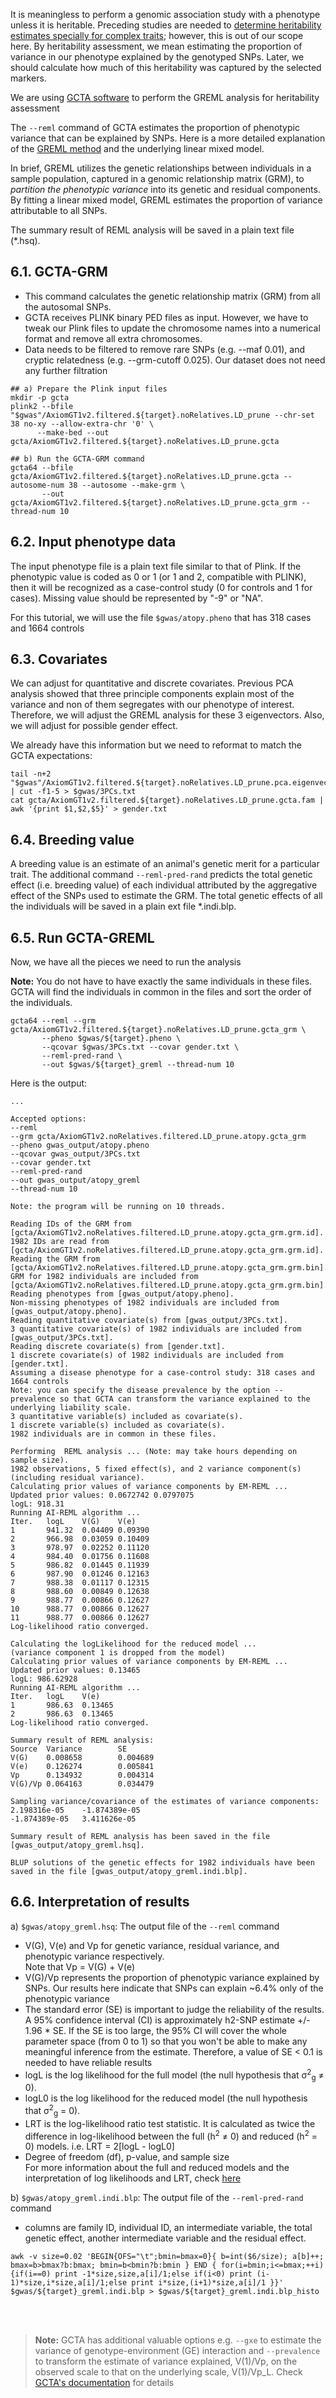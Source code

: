 

It is meaningless to perform a genomic association study with a phenotype unless it is heritable. Preceding studies are needed to [determine heritability estimates specially for complex traits](https://www.ncbi.nlm.nih.gov/pmc/articles/PMC5635617/); however, this is out of our scope here. By heritability assessment, we mean estimating the proportion of variance in our phenotype explained by the genotyped SNPs. Later, we should calculate how much of this heritability was captured by the selected markers.   

We are using [GCTA software](https://yanglab.westlake.edu.cn/software/gcta/#Overview) to perform the GREML analysis for heritability assessment 

The `--reml` command of GCTA estimates the proportion of phenotypic variance that can be explained by SNPs. Here is a more detailed explanation of the [GREML method](./ext_docs/GREML_analysis.md) and the underlying linear mixed model. 

In brief, GREML utilizes the genetic relationships between individuals in a sample population, captured in a genomic relationship matrix (GRM), to *partition the phenotypic variance* into its genetic and residual components. By fitting a linear mixed model, GREML estimates the proportion of variance attributable to all SNPs.

The summary result of REML analysis will be saved in a plain text file (*.hsq).


## 6.1. GCTA-GRM
*  This command calculates the genetic relationship matrix (GRM) from all the autosomal SNPs.
*  GCTA receives PLINK binary PED files as input. However, we have to tweak our Plink files to update the chromosome names into a numerical format and remove all extra chromosomes.  
*  Data needs to be filtered to remove rare SNPs (e.g. --maf 0.01), and cryptic relatedness (e.g. --grm-cutoff 0.025). Our dataset does not need any further filtration

```
## a) Prepare the Plink input files
mkdir -p gcta
plink2 --bfile "$gwas"/AxiomGT1v2.filtered.${target}.noRelatives.LD_prune --chr-set 38 no-xy --allow-extra-chr '0' \
      --make-bed --out gcta/AxiomGT1v2.filtered.${target}.noRelatives.LD_prune.gcta

## b) Run the GCTA-GRM command
gcta64 --bfile gcta/AxiomGT1v2.filtered.${target}.noRelatives.LD_prune.gcta --autosome-num 38 --autosome --make-grm \
       --out gcta/AxiomGT1v2.filtered.${target}.noRelatives.LD_prune.gcta_grm --thread-num 10
```


## 6.2. Input phenotype data
The input phenotype file is a plain text file similar to that of Plink. If the phenotypic value is coded as 0 or 1 (or 1 and 2, compatible with PLINK), then it will be recognized as a case-control study (0 for controls and 1 for cases). Missing value should be represented by "-9" or "NA". 

For this tutorial, we will use the file `$gwas/atopy.pheno` that has 318 cases and 1664 controls


## 6.3. Covariates
We can adjust for quantitative and discrete covariates. Previous PCA analysis showed that three principle components explain most of the variance and non of them segregates with our phenotype of interest. Therefore, we will adjust the GREML analysis for these 3 eigenvectors. Also, we will adjust for possible gender effect.

We already have this information but we need to reformat to match the GCTA expectations:

```
tail -n+2 "$gwas"/AxiomGT1v2.filtered.${target}.noRelatives.LD_prune.pca.eigenvec | cut -f1-5 > $gwas/3PCs.txt
cat gcta/AxiomGT1v2.filtered.${target}.noRelatives.LD_prune.gcta.fam | awk '{print $1,$2,$5}' > gender.txt
```

## 6.4. Breeding value
A breeding value is an estimate of an animal's genetic merit for a particular trait. The additional command `--reml-pred-rand` predicts the total genetic effect (i.e. breeding value) of each individual attributed by the aggregative effect of the SNPs used to estimate the GRM. The total genetic effects of all the individuals will be saved in a plain ext file *.indi.blp.


## 6.5. Run GCTA-GREML
Now, we have all the pieces we need to run the analysis 

**Note:** You do not have to have exactly the same individuals in these files. GCTA will find the individuals in common in the files and sort the order of the individuals.
 

```
gcta64 --reml --grm gcta/AxiomGT1v2.filtered.${target}.noRelatives.LD_prune.gcta_grm \
       --pheno $gwas/${target}.pheno \
       --qcovar $gwas/3PCs.txt --covar gender.txt \
       --reml-pred-rand \
       --out $gwas/${target}_greml --thread-num 10
```

Here is the output:

```
...

Accepted options:
--reml
--grm gcta/AxiomGT1v2.noRelatives.filtered.LD_prune.atopy.gcta_grm
--pheno gwas_output/atopy.pheno
--qcovar gwas_output/3PCs.txt
--covar gender.txt
--reml-pred-rand
--out gwas_output/atopy_greml
--thread-num 10

Note: the program will be running on 10 threads.

Reading IDs of the GRM from [gcta/AxiomGT1v2.noRelatives.filtered.LD_prune.atopy.gcta_grm.grm.id].
1982 IDs are read from [gcta/AxiomGT1v2.noRelatives.filtered.LD_prune.atopy.gcta_grm.grm.id].
Reading the GRM from [gcta/AxiomGT1v2.noRelatives.filtered.LD_prune.atopy.gcta_grm.grm.bin].
GRM for 1982 individuals are included from [gcta/AxiomGT1v2.noRelatives.filtered.LD_prune.atopy.gcta_grm.grm.bin].
Reading phenotypes from [gwas_output/atopy.pheno].
Non-missing phenotypes of 1982 individuals are included from [gwas_output/atopy.pheno].
Reading quantitative covariate(s) from [gwas_output/3PCs.txt].
3 quantitative covariate(s) of 1982 individuals are included from [gwas_output/3PCs.txt].
Reading discrete covariate(s) from [gender.txt].
1 discrete covariate(s) of 1982 individuals are included from [gender.txt].
Assuming a disease phenotype for a case-control study: 318 cases and 1664 controls 
Note: you can specify the disease prevalence by the option --prevalence so that GCTA can transform the variance explained to the underlying liability scale.
3 quantitative variable(s) included as covariate(s).
1 discrete variable(s) included as covariate(s).
1982 individuals are in common in these files.

Performing  REML analysis ... (Note: may take hours depending on sample size).
1982 observations, 5 fixed effect(s), and 2 variance component(s)(including residual variance).
Calculating prior values of variance components by EM-REML ...
Updated prior values: 0.0672742 0.0797075
logL: 918.31
Running AI-REML algorithm ...
Iter.   logL    V(G)    V(e)    
1       941.32  0.04409 0.09390 
2       966.98  0.03059 0.10409 
3       978.97  0.02252 0.11120 
4       984.40  0.01756 0.11608 
5       986.82  0.01445 0.11939 
6       987.90  0.01246 0.12163 
7       988.38  0.01117 0.12315 
8       988.60  0.00849 0.12638 
9       988.77  0.00866 0.12627 
10      988.77  0.00866 0.12627 
11      988.77  0.00866 0.12627 
Log-likelihood ratio converged.

Calculating the logLikelihood for the reduced model ...
(variance component 1 is dropped from the model)
Calculating prior values of variance components by EM-REML ...
Updated prior values: 0.13465
logL: 986.62928
Running AI-REML algorithm ...
Iter.   logL    V(e)    
1       986.63  0.13465 
2       986.63  0.13465 
Log-likelihood ratio converged.

Summary result of REML analysis:
Source  Variance        SE
V(G)    0.008658        0.004689
V(e)    0.126274        0.005841
Vp      0.134932        0.004314
V(G)/Vp 0.064163        0.034479

Sampling variance/covariance of the estimates of variance components:
2.198316e-05    -1.874389e-05   
-1.874389e-05   3.411626e-05    

Summary result of REML analysis has been saved in the file [gwas_output/atopy_greml.hsq].

BLUP solutions of the genetic effects for 1982 individuals have been saved in the file [gwas_output/atopy_greml.indi.blp].
```


## 6.6. Interpretation of results 

a) `$gwas/atopy_greml.hsq`: The output file of the `--reml` command  <br>

*  V(G), V(e) and Vp for genetic variance, residual variance, and phenotypic variance respectively. <br>
   Note that Vp =  V(G) + V(e)
*  V(G)/Vp represents the proportion of phenotypic variance explained by SNPs. Our results here indicate that SNPs can explain ~6.4% only of the phenotypic variance 
*  The standard error (SE) is important to judge the reliability of the results. A 95% confidence interval (CI) is approximately h2-SNP estimate +/- 1.96 * SE. If the SE is too large, the 95% CI will cover the whole parameter space (from 0 to 1) so that you won't be able to make any meaningful inference from the estimate. Therefore, a value of SE < 0.1 is needed to have reliable results
*  logL is the log likelihood for the full model (the null hypothesis that σ<sup>2</sup><sub>g</sub> ≠ 0). 
*  logL0 is the log likelihood for the reduced model (the null hypothesis that σ<sup>2</sup><sub>g</sub> = 0). 
*  LRT is the log-likelihood ratio test statistic. It is calculated as twice the difference in log-likelihood between the full (h<sup>2</sup> ≠ 0) and reduced (h<sup>2</sup> = 0) models. i.e. LRT = 2[logL - logL0] 
* Degree of freedom (df), p-value, and sample size <br>
For more information about the full and reduced models and the interpretation of log likelihoods and LRT, check [here](./ext_docs/GREML_analysis.md)



b) `$gwas/atopy_greml.indi.blp`:  The output file of the `--reml-pred-rand` command <br>

*  columns are family ID, individual ID, an intermediate variable, the total genetic effect, another intermediate variable and the residual effect.

```
awk -v size=0.02 'BEGIN{OFS="\t";bmin=bmax=0}{ b=int($6/size); a[b]++; bmax=b>bmax?b:bmax; bmin=b<bmin?b:bmin } END { for(i=bmin;i<=bmax;++i){if(i==0) print -1*size,size,a[i]/1;else if(i<0) print (i-1)*size,i*size,a[i]/1;else print i*size,(i+1)*size,a[i]/1 }}' $gwas/${target}_greml.indi.blp > $gwas/${target}_greml.indi.blp_histo
```

<br>
<br>

> **Note:**  GCTA has additional valuable options e.g. `--gxe` to estimate the variance of genotype-environment (GE) interaction and `--prevalence` to transform the estimate of variance explained, V(1)/Vp, on the observed scale to that on the underlying scale, V(1)/Vp_L. Check [GCTA's documentation](https://yanglab.westlake.edu.cn/software/gcta/#GREMLanalysis) for details 

<br>
<br>
